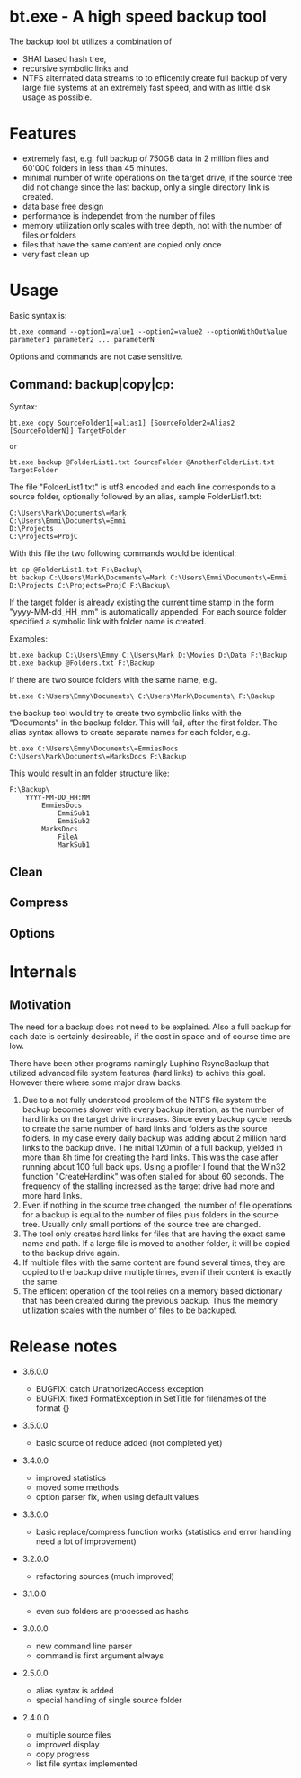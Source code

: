 bt.exe - A high speed backup tool
=================================
The backup tool bt utilizes a combination of 
- SHA1 based hash tree,
- recursive symbolic links and
- NTFS alternated data streams to 
to efficently create full backup of very large file systems at an extremely fast speed,
and with as little disk usage as possible.

Features
========
- extremely fast, e.g. full backup of 750GB data in 2 million files and 60'000 folders in less than 45 minutes.
- minimal number of write operations on the target drive, if the source tree did not change since the last backup,
  only a single directory link is created.
- data base free design
- performance is independet from the number of files
- memory utilization only scales with tree depth, not with the number of files or folders
- files that have the same content are copied only once
- very fast clean up

Usage
=====
Basic syntax is:
	
	bt.exe command --option1=value1 --option2=value2 --optionWithOutValue parameter1 parameter2 ... parameterN

Options and commands are not case sensitive.

Command: backup|copy|cp:
------------------------

Syntax:
	
	bt.exe copy SourceFolder1[=alias1] [SourceFolder2=Alias2 [SourceFolderN]] TargetFolder
	
	or
	
	bt.exe backup @FolderList1.txt SourceFolder @AnotherFolderList.txt TargetFolder
	
The file "FolderList1.txt" is utf8 encoded and each line corresponds to a source folder, optionally followed by
an alias, sample FolderList1.txt: 

	C:\Users\Mark\Documents\=Mark
	C:\Users\Emmi\Documents\=Emmi
	D:\Projects
	C:\Projects=ProjC

With this file the two following commands would be identical:

	bt cp @FolderList1.txt F:\Backup\
	bt backup C:\Users\Mark\Documents\=Mark C:\Users\Emmi\Documents\=Emmi D:\Projects C:\Projects=ProjC F:\Backup\

If the target folder is already existing the current time stamp in the form "yyyy-MM-dd_HH_mm" 
is automatically appended. For each source folder specified a symbolic link with folder name is
created.

Examples:

	bt.exe backup C:\Users\Emmy C:\Users\Mark D:\Movies D:\Data F:\Backup
	bt.exe backup @Folders.txt F:\Backup
	
If there are two source folders with the same name, e.g.

	bt.exe C:\Users\Emmy\Documents\ C:\Users\Mark\Documents\ F:\Backup
	
the backup tool would try to create two symbolic links with the "Documents" in the backup folder. 
This will fail, after the first folder. The alias syntax allows to create separate names for each
folder, e.g.
	
	bt.exe C:\Users\Emmy\Documents\=EmmiesDocs C:\Users\Mark\Documents\=MarksDocs F:\Backup

This would result in an folder structure like:

	F:\Backup\
		YYYY-MM-DD_HH:MM
			EmmiesDocs
				EmmiSub1
				EmmiSub2
			MarksDocs
				FileA
				MarkSub1

Clean
-----
   
Compress
--------
   
Options
-------   
   
Internals
=========
Motivation
----------
The need for a backup does not need to be explained. Also a full backup for each date is certainly 
desireable, if the cost in space and of course time are low.

There have been other programs namingly Luphino RsyncBackup that utilized advanced file system features
(hard links) to achive this goal.
However there where some major draw backs:
1. Due to a not fully understood problem of the NTFS file system the backup becomes slower with every backup 
   iteration, as the number of hard links on the target drive increases. Since every backup cycle needs to create
   the same number of hard links and folders as the source folders. In my case every daily backup was adding about
   2 million hard links to the backup drive. The initial 120min of a full backup, yielded in more than 8h time for
   creating the hard links. This was the case after running about 100 full back ups. Using a profiler I found that
   the Win32 function "CreateHardlink" was often stalled for about 60 seconds. The frequency of the stalling increased
   as the target drive had more and more hard links.
2. Even if nothing in the source tree changed, the number of file operations for a backup is equal to the number
   of files plus folders in the source tree. Usually only small portions of the source tree are changed.
3. The tool only creates hard links for files that are having the exact same name and path. If a large file
   is moved to another folder, it will be copied to the backup drive again.
4. If multiple files with the same content are found several times, they are copied to the backup drive multiple
   times, even if their content is exactly the same.
5. The efficent operation of the tool relies on a memory based dictionary that has been created during the previous
   backup. Thus the memory utilization scales with the number of files to be backuped.


Release notes
=============
- 3.6.0.0
	* BUGFIX: catch UnathorizedAccess exception
	* BUGFIX: fixed FormatException in SetTitle for filenames of the format {}

- 3.5.0.0
	* basic source of reduce added (not completed yet)

- 3.4.0.0
	* improved statistics
	* moved some methods
	* option parser fix, when using default values
	
- 3.3.0.0
	* basic replace/compress function works (statistics and error handling need a lot of improvement)

- 3.2.0.0
	* refactoring sources (much improved)
	
- 3.1.0.0
	* even sub folders are processed as hashs

- 3.0.0.0
	* new command line parser
	* command is first argument always
	
- 2.5.0.0
	* alias syntax is added
	* special handling of single source folder
	
- 2.4.0.0
	* multiple source files
	* improved display
	* copy progress
	* list file syntax implemented
